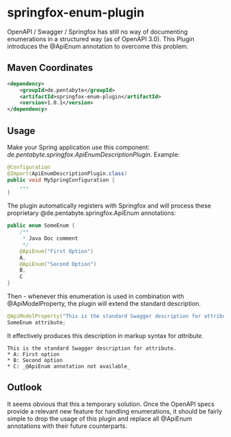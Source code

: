 # springfox-enum-plugin

OpenAPI / Swagger / Springfox has still no way of documenting enumerations in a structured way (as of OpenAPI 3.0). This Plugin introduces the @ApiEnum annotation to overcome this problem.

## Maven Coordinates

```xml
<dependency>
	<groupId>de.pentabyte</groupId>
	<artifactId>springfox-enum-plugin</artifactId>
	<version>1.0.1</version>
</dependency>
```

## Usage

Make your Spring application use this component: *de.pentabyte.springfox.ApiEnumDescriptionPlugin*. Example:

```java
@Configuration
@Import(ApiEnumDescriptionPlugin.class)
public void MySpringConfiguration {
	...
}
```

The plugin automatically registers with Springfox and will process these proprietary @de.pentabyte.springfox.ApiEnum annotations:

```java
public enum SomeEnum {
	/**
	 * Java Doc comment
	 */
	@ApiEnum("First Option")
	A,
	@ApiEnum("Second Option")
	B,
	C
}
```

Then - whenever this enumeration is used in combination with @ApiModelProperty, the plugin will extend the standard description.

```java
@ApiModelProperty("This is the standard Swagger description for attribute.")
SomeEnum attribute;
```

It effectively produces this description in markup syntax for _attribute_.

```
This is the standard Swagger description for attribute.
* A: First option
* B: Second option
* C: _@ApiEnum annotation not available_
```

## Outlook

It seems obvious that this a temporary solution. Once the OpenAPI specs provide a relevant new feature for handling enumerations, it should be fairly simple to drop the usage of this plugin and replace all @ApiEnum annotations with their future counterparts.
